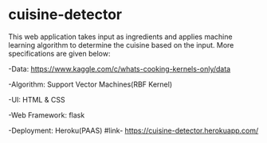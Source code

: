 # cuisine-detector

This web application takes input as ingredients and applies machine learning algorithm to determine the cuisine based on the input. More specifications are given below:

  -Data: https://www.kaggle.com/c/whats-cooking-kernels-only/data
  
  -Algorithm: Support Vector Machines(RBF Kernel)
  
  -UI: HTML & CSS
  
  -Web Framework: flask
  
  -Deployment: Heroku(PAAS) 
  #link- https://cuisine-detector.herokuapp.com/
  
  

